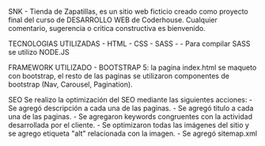 SNK - Tienda de Zapatillas, es un sitio web ficticio creado como proyecto final del curso de DESARROLLO WEB de Coderhouse. Cualquier comentario, sugerencia o critica constructiva es bienvenido.

TECNOLOGIAS UTILIZADAS
    - HTML 
    - CSS 
    - SASS - 
    - Para compilar SASS se utilizo NODE.JS

FRAMEWORK UTILIZADO 
    - BOOTSTRAP 5: la pagina index.html se maqueto con bootstrap, el resto de las paginas se utilizaron componentes de bootstrap (Nav, Carousel, Pagination).

SEO
Se realizo la optimización del SEO mediante las siguientes acciones:
    - Se agregó descripción a cada una de las paginas. 
    - Se agregó titulo a cada una de las paginas. 
    - Se agregaron keywords congruentes con la actividad desarrollada por el cliente. 
    - Se optimizaron todas las imágenes del sitio y se agrego etiqueta "alt" relacionada con la imagen. 
    - Se agregó sitemap.xml
